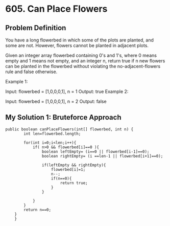 # 605. Can Place Flowers

## Problem Definition
You have a long flowerbed in which some of the plots are planted, and some are not. However, flowers cannot be planted in adjacent plots.

Given an integer array flowerbed containing 0's and 1's, where 0 means empty and 1 means not empty, and an integer n, return true if n new flowers can be planted in the flowerbed without violating the no-adjacent-flowers rule and false otherwise.

Example 1:

Input: flowerbed = [1,0,0,0,1], n = 1
Output: true
Example 2:

Input: flowerbed = [1,0,0,0,1], n = 2
Output: false

## My Solution 1: Bruteforce Approach
```
public boolean canPlaceFlowers(int[] flowerbed, int n) {
        int len=flowerbed.length;

        for(int i=0;i<len;i++){
            if( n>0 && flowerbed[i]==0 ){
                boolean leftEmpty= (i==0 || flowerbed[i-1]==0);
                boolean rightEmpty= (i ==len-1 || flowerbed[i+1]==0);

                if(leftEmpty && rightEmpty){
                    flowerbed[i]=1;
                    n--;
                    if(n==0){
                        return true;
                    }
                }

            }
        }
        return n==0;
    }
    }
```
